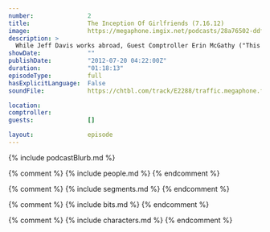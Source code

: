 ```yaml
---
number:               2
title:                The Inception Of Girlfriends (7.16.12)
image:                https://megaphone.imgix.net/podcasts/28a76502-ddfb-11e8-9896-1b949add7431/image/image.jpg?ixlib=rails-4.2.0&max-w=3000&max-h=3000&fit=crop&auto=format,compress
description: >
  While Jeff Davis works abroad, Guest Comptroller Erin McGathy ("This Feels Terrible") joins Mayor Harmon for an in depth look at overrated masterpieces, passive aggressive text messages and how to destroy someone else's relationship on stage.
showDate:             ""
publishDate:          "2012-07-20 04:22:00Z"
duration:             "01:18:13"
episodeType:          full
hasExplicitLanguage:  False
soundFile:            https://chtbl.com/track/E2288/traffic.megaphone.fm/STA7648412420.mp3

location:             
comptroller:          
guests:               []

layout:               episode
---
```


{% include podcastBlurb.md %}

{% comment %}
{% include people.md %}
{% endcomment %}

{% comment %}
{% include segments.md %}
{% endcomment %}

{% comment %}
{% include bits.md %}
{% endcomment %}

{% comment %}
{% include characters.md %}
{% endcomment %}
